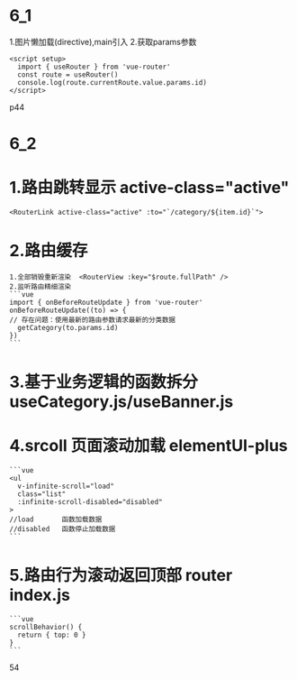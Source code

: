 # 6_1
  1.图片懒加载(directive),main引入 
  2.获取params参数 
  ```vue
  <script setup>
    import { useRouter } from 'vue-router'
    const route = useRouter()
    console.log(route.currentRoute.value.params.id)
  </script>
  ```
  p44

# 6_2
  # 1.路由跳转显示 active-class="active"
  ```vue
  <RouterLink active-class="active" :to="`/category/${item.id}`">
  ```

  # 2.路由缓存
    1.全部销毁重新渲染  <RouterView :key="$route.fullPath" />
    2.监听路由精细渲染  
    ```vue
    import { onBeforeRouteUpdate } from 'vue-router'
    onBeforeRouteUpdate((to) => {
    // 存在问题：使用最新的路由参数请求最新的分类数据
      getCategory(to.params.id)
    })
    ```
  # 3.基于业务逻辑的函数拆分  useCategory.js/useBanner.js

  # 4.srcoll 页面滚动加载 elementUI-plus
    ```vue
    <ul
      v-infinite-scroll="load" 
      class="list"
      :infinite-scroll-disabled="disabled"
    >
    //load       函数加载数据
    //disabled   函数停止加载数据
    ```
  # 5.路由行为滚动返回顶部 router index.js
    ```vue
    scrollBehavior() {
      return { top: 0 }
    }
    ```
  54



